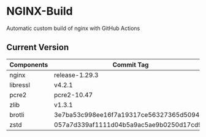 # NGINX-Build
Automatic custom build of nginx with GitHub Actions

## Current Version
| Components | Commit Tag |
|--|--|
| nginx | release-1.29.3 |
| libressl | v4.2.1 |
| pcre2 | pcre2-10.47 |
| zlib | v1.3.1 |
| brotli | 3e7ba53c998ee16f7a19317ce56327365d50946d |
| zstd | 057a7d339af1111d04b5a9ac5ae9b0250d17cd94 |
